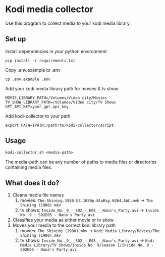 # Kodi media collector
Use this program to collect media to your kodi media library.

## Set up
Install dependencies in your python environment
```
pip install -r requirements.txt
```

Copy .env.example to .env
```
cp .env.example .env
```

Add your kodi media library path for movies & tv show
```
MOVIE_LIBRARY_PATH=/Volumes/Video city/Movies
TV_SHOW_LIBRARY_PATH=/Volumes/Video city/TV Shows
GPT_API_KEY=your_gpt_api_key
```

Add kodi-collector to your path
```
export PATH=$PATH:/path/to/kodi-collector/script
```

## Usage
```
kodi-collector.sh <media-path>
```

The media-path can be any number of paths to media files or directories containing media files.

## What does it do?
1. Cleans media file names
   1. movies: `The.Shining.1980.US.1080p.BluRay.H264.AAC.mvk` -> `The Shining (1980).mkv`
   2. tv shows: `Inside_No._9_-_S02_-_E05_-_Nana's_Party.avi` -> `Inside No. 9 - S02E05 - Nana's Party.avi`
2. Classifies your media as either movie or tv show
3. Moves your media to the correct kodi library path
   1. movies: `The Shining (1980).mkv` -> `Kodi Media Library/Movies/The Shining (1980).mkv`
   2. tv shows: `Inside_No._9_-_S02_-_E05_-_Nana's_Party.avi` -> `Kodi Media Library/TV Shows/Inside No. 9/Season 1/Inside No. 9 - S02E05 - Nana's Party.avi`
